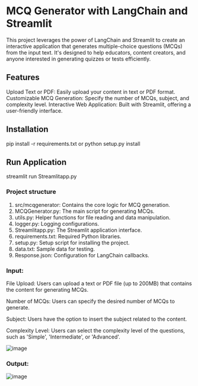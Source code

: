 # MCQ Generator with LangChain and Streamlit

This project leverages the power of LangChain and Streamlit to create an interactive application that generates multiple-choice questions (MCQs) from the input text. It's designed to help educators, content creators, and anyone interested in generating quizzes or tests efficiently.

## Features
Upload Text or PDF: Easily upload your content in text or PDF format.
Customizable MCQ Generation: Specify the number of MCQs, subject, and complexity level.
Interactive Web Application: Built with Streamlit, offering a user-friendly interface.

## Installation
pip install -r requirements.txt
or
python setup.py install

## Run Application
streamlit run Streamlitapp.py

### Project structure 
1) src/mcqgenerator: Contains the core logic for MCQ generation.
2) MCQGenerator.py: The main script for generating MCQs.
3) utils.py: Helper functions for file reading and data manipulation.
4) logger.py: Logging configurations.
5) Streamlitapp.py: The Streamlit application interface.
6) requirements.txt: Required Python libraries.
7) setup.py: Setup script for installing the project.
8) data.txt: Sample data for testing.
9) Response.json: Configuration for LangChain callbacks.

### Input:
File Upload: Users can upload a text or PDF file (up to 200MB) that contains the content for generating MCQs.

Number of MCQs: Users can specify the desired number of MCQs to generate.

Subject: Users have the option to insert the subject related to the content.

Complexity Level: Users can select the complexity level of the questions, such as 'Simple', 'Intermediate', or 'Advanced'.

![image](https://github.com/lasyaMundrathi/MCQgen/assets/98383338/b7f0ad91-d560-4a1d-8880-b3f99037da73)



### Output:
![image](https://github.com/lasyaMundrathi/MCQgen/assets/98383338/da161c2f-3915-4932-853e-6163ad55427c)

